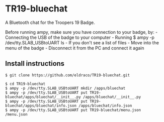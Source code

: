 # TR19-bluechat

A Bluetooth chat for the Troopers 19 Badge.

Before running ampy, make sure you have connection to your badge, by:
    - Connecting the USB of the badge to your computer
    - Running
        $ ampy -p /dev/tty.SLAB_USBtoUART ls
    - If you don't see a list of files
        - Move into the menu of the badge
        - Disconnect it from the PC and connect it again

## Install instructions 
    $ git clone https://github.com/eldraco/TR19-bluechat.git

    $ cd TR19-bluechat
    $ ampy -p /dev/tty.SLAB_USBtoUART mkdir /apps/bluechat
    $ ampy -p /dev/tty.SLAB_USBtoUART put TR19-bluechat/apps/bluechat/__init__.py /apps/bluechat/__init__.py
    $ ampy -p /dev/tty.SLAB_USBtoUART put TR19-bluechat/apps/bluechat/info.json /apps/bluechat/info.json
    $ ampy -p /dev/tty.SLAB_USBtoUART put TR19-bluechat/menu.json /menu.json
